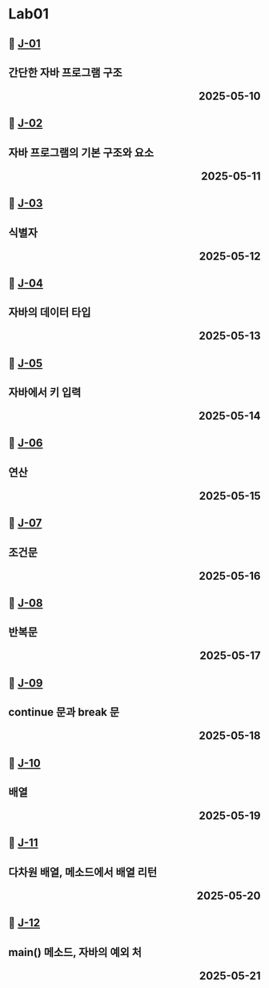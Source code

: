 # Lab01

## 📖 [J-01](./J_01.md) 
**간단한 자바 프로그램 구조** <p align='right'>2025-05-10</p>
---

## 📖 [J-02](./J_02.md) 
**자바 프로그램의 기본 구조와 요소** <p align='right'>2025-05-11</p>
---
## 📖 [J-03](./J_03.md) 
**식별자** <p align='right'>2025-05-12</p>
---
## 📖 [J-04](./J_04.md)
**자바의 데이터 타입**<p align='right'>2025-05-13</p>
---
## 📖 [J-05](./J_05.md)
**자바에서 키 입력**<p align='right'>2025-05-14</p>
---
## 📖 [J-06](./J_06.md)
**연산**<p align='right'>2025-05-15</p>
---
## 📖 [J-07](./J_07.md)
**조건문**<p align='right'>2025-05-16</p>
---
## 📖 [J-08](./J_08.md)
**반복문**<p align='right'>2025-05-17</p>
---
## 📖 [J-09](./J_09.md)
**continue 문과 break 문**<p align='right'>2025-05-18</p>
---
## 📖 [J-10](./J_10.md)
**배열**<p align='right'>2025-05-19</p>
---
## 📖 [J-11](./J_11.md)
**다차원 배열, 메소드에서 배열 리턴**<p align='right'>2025-05-20</p>
---
## 📖 [J-12](./J_12.md)
**main() 메소드, 자바의 예외 처**<p align='right'>2025-05-21</p>
---
